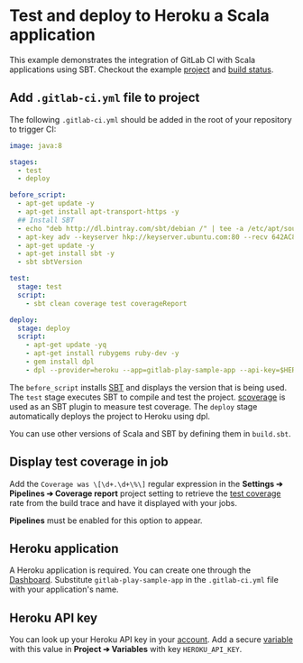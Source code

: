 # Test and deploy to Heroku a Scala application

This example demonstrates the integration of GitLab CI with Scala
applications using SBT. Checkout the example
[project](https://gitlab.com/gitlab-examples/scala-sbt) and
[build status](https://gitlab.com/gitlab-examples/scala-sbt/builds).

## Add `.gitlab-ci.yml` file to project

The following `.gitlab-ci.yml` should be added in the root of your
repository to trigger CI:

``` yaml
image: java:8

stages:
  - test
  - deploy

before_script:
  - apt-get update -y
  - apt-get install apt-transport-https -y
  ## Install SBT
  - echo "deb http://dl.bintray.com/sbt/debian /" | tee -a /etc/apt/sources.list.d/sbt.list
  - apt-key adv --keyserver hkp://keyserver.ubuntu.com:80 --recv 642AC823
  - apt-get update -y
  - apt-get install sbt -y
  - sbt sbtVersion

test:
  stage: test
  script:
    - sbt clean coverage test coverageReport

deploy:
  stage: deploy
  script:
    - apt-get update -yq
    - apt-get install rubygems ruby-dev -y
    - gem install dpl
    - dpl --provider=heroku --app=gitlab-play-sample-app --api-key=$HEROKU_API_KEY
```

The `before_script` installs [SBT](http://www.scala-sbt.org/) and
displays the version that is being used. The `test` stage executes SBT
to compile and test the project.
[scoverage](https://github.com/scoverage/sbt-scoverage) is used as an SBT
plugin to measure test coverage.
The `deploy` stage automatically deploys the project to Heroku using dpl.

You can use other versions of Scala and SBT by defining them in
`build.sbt`.

## Display test coverage in job

Add the `Coverage was \[\d+.\d+\%\]` regular expression in the
**Settings ➔ Pipelines ➔ Coverage report** project setting to
retrieve the [test coverage] rate from the build trace and have it
displayed with your jobs.

**Pipelines** must be enabled for this option to appear.

## Heroku application

A Heroku application is required. You can create one through the
[Dashboard](https://dashboard.heroku.com/). Substitute `gitlab-play-sample-app`
in the `.gitlab-ci.yml` file with your application's name.

## Heroku API key

You can look up your Heroku API key in your
[account](https://dashboard.heroku.com/account). Add a secure [variable] with
this value in **Project ➔ Variables** with key `HEROKU_API_KEY`.

[variable]: ../variables/README.md#user-defined-variables-secure-variables
[test coverage]: ../../user/project/pipelines/settings.md#test-coverage-report-badge
